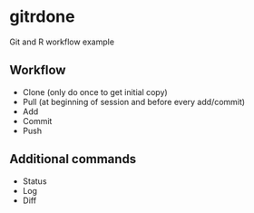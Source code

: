 # gitrdone
Git and R workflow example

## Workflow

* Clone (only do once to get initial copy)
* Pull (at beginning of session and before every add/commit)
* Add
* Commit
* Push

## Additional commands

* Status
* Log
* Diff
